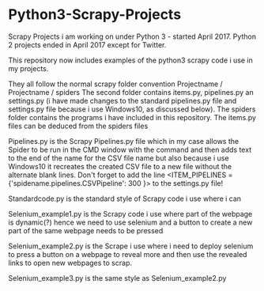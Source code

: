 # Python3-Scrapy-Projects
Scrapy Projects i am working on under Python 3 - started April 2017.  Python 2 projects ended in April 2017 except for Twitter.

This repository now includes examples of the python3 scrapy code i use in my projects.

They all follow the normal scrapy folder convention Projectname / Projectname / spiders The second folder contains items.py, pipelines.py an settings.py (i have made changes to the standard pipelines.py file and settings.py file because i use Windows10, as discussed below).  The spiders folder contains the programs i have included in this repository.  The items.py files can be deduced from the spiders files

Pipelines.py is the Scrapy Pipelines.py file which in my case allows the Spider to be run in the CMD window with the command <scrapy crawl spidername> and then adds text to the end of the name for the CSV file name but also because i use Windows10 it recreates the created CSV file to a new file without the alternate blank lines.  Don't forget to add the line <ITEM_PIPELINES = {'spidename.pipelines.CSVPipeline': 300 }> to the settings.py file!

Standardcode.py is the standard style of Scrapy code i use where i can

Selenium_example1.py is the Scrapy code i use where part of the webpage is dynamic(?) hence we need to use selenium and a button to create a new part of the same webpage needs to be pressed

Selenium_example2.py is the Scrape i use where i need to deploy selenium to press a button on a webpage to reveal more and then use the revealed links to open new webpages to scrap.

Selenium_example3.py is the same style as Selenium_example2.py
